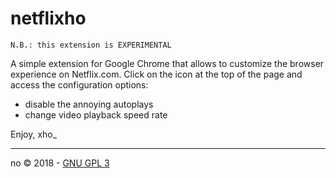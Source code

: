 # netflixho

```
N.B.: this extension is EXPERIMENTAL
```

A simple extension for Google Chrome that allows to customize the browser experience on Netflix.com. Click on the icon at the top of the page and access the configuration options:

* disable the annoying autoplays
* change video playback speed rate

Enjoy,
xho_

---

no © 2018 - [GNU GPL 3](https://github.com/xho/netflixho/blob/master/LICENSE)
